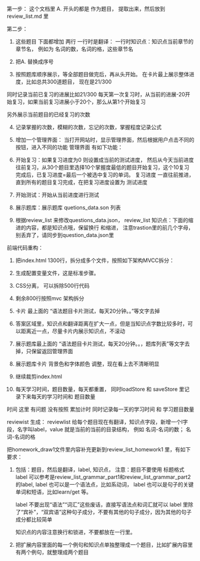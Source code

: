 第一步：
这个文档里 A.  开头的都是 作为题目， 提取出来，然后放到 review_list.md 里

第二步：
1. 这些题目 下面都增加
两行
一行时是翻译：
一行时知识点：知识点当前章节的章节名， 例如为 名词的数，名词的格，这些章节名

2.  把A.  替换成序号

3. 按照题库顺序展示，等全部题目做完后，再从头开始。
在卡片最上展示整体进度，比如总共300道题目， 现在是21/300

同时记录当前已复习的进展比如21/300
每天第一次复习时，从当前的进展-20开始复习，如果当前复习进展小于20个，那么从第1个开始复习

另外展示当前题目的已经复习的次数

4. 记录掌握的次数，模糊的次数，忘记的次数，掌握程度记录公式

5. 增加一个管理界面：
当打开网站时，显示管理界面，然后根据用户点击不同的按钮，进入不同的功能
管理界面 有如下功能：
1. 开始复习：如果复习进度为0 则设置成当前的测试进度， 然后从今天当前进度往前复习，从30个题目里选择10个掌握度最低的题目开始复习，这个10复习完成后，已复习进度=最后一个被选中复习的单词。  复习进度 一直往前推进，直到所有的题目复习完成，在把复习进度设置为 测试进度
2. 开始测试：开始从当前进度进行测试
3. 展示题库：展示题库 quetions_data.son 列表

6. 根据review_list 来修改questions_data.json， review_list 知识点：下面的缩进的内容，都是知识点哦，保留换行 和缩进， 注意trastion里的前几个字母，别丢弃了，请同步到question_data.json里



前端代码重构：
1. 把index.html 1300行，拆分成多个文件，按照如下架构MVCC拆分：

1. 生成配置变量文件，这是标准步骤。
2. CSS分离， 可以拆除500行代码
3. 剩余800行按照mvc 架构拆分


1. 卡片 最上面的 “语法题目卡片测试，每天20分钟。。”等文字去掉
2. 答案区域里，知识点和翻译距离在扩大一点，但是当知识点字数比较多时，可以距离近一点，尽量卡片内展示知识点，不滚动
2. 展示题库最上面的 “语法题目卡片测试，每天20分钟。。，题库列表”等文字去掉，只保留返回管理界面
3. 展示题库卡片 背景色和字体颜色 调整，现在看上去不清晰明显

1. 继续裁剪index.html 
2. 每天学习时间，题目数量，每天都重置， 同时loadStore 和 saveStore 里记录下来每天的学习时间和 题目数量

时间 这里 有问题 没有按照 累加计时
同时记录每一天的学习时间 和 学习题目数量



reviewist 生成：
reviewlist 给每个题目现在有翻译，知识点字段，新增一个l字段，名字叫label，value 就是当前的当前的目录结构，
例如 名词-名词的数； 名词-名词的格



把homework_draw1文件里内容补充更新到review_list_homework1 里，有如下要求：

1. 包括：题目，然后是翻译，label, 知识点， 注意：题目不要使用 标题格式
   label 可以参考是review_list_grammar_part1和review_list_grammar_part2的label, 
   label 也可以是一个语法点，比如系动词，
   label 也可以是句子的关键单词和短语，比如learn/get 等。

   label 不要出现“语法”“词汇”这些废话，直接写语法点和词汇就可以
   label 里除了“宾补”，“双宾语”这种句子成分，不要有其他的句子成分，因为其他的句子成分都比较简单
   
   知识点的内容注意换行和锁进，不要都放在一行里。
   
2. 把扩展内容里面的每一个例句和知识点单独整理成一个题目，比如扩展内容里有两个例句，就整理成两个题目

   